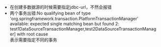 * 在创建多数据源的时候需要指定jdbc-url，不然会报错
* 两个事务出错:No qualifying bean of type 'org.springframework.transaction.PlatformTransactionManager' available: expected single matching bean but found 2: test1DataSourceTransactionManager,test2DataSourceTransactionManager] with root cause  
表示需要指定不同的事务